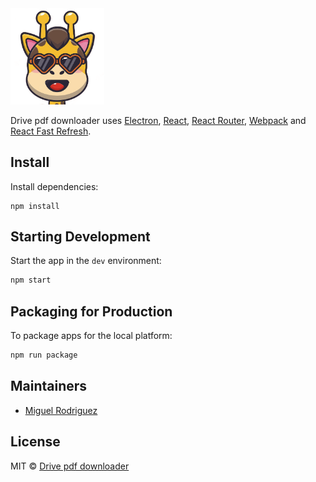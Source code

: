 <img src="assets/icon.png" width="150" />

<br>

<p>
  Drive pdf downloader uses <a href="https://electron.atom.io/">Electron</a>, <a href="https://facebook.github.io/react/">React</a>, <a href="https://github.com/reactjs/react-router">React Router</a>, <a href="https://webpack.js.org/">Webpack</a> and <a href="https://www.npmjs.com/package/react-refresh">React Fast Refresh</a>.
</p>

## Install

Install dependencies:

```
npm install
```


## Starting Development

Start the app in the `dev` environment:

```bash
npm start
```

## Packaging for Production

To package apps for the local platform:

```bash
npm run package
```

## Maintainers

- [Miguel Rodriguez](https://github.com/mizoRC)

## License

MIT © [Drive pdf downloader](https://github.com/mizoRC/drive-pdf-downloader)

[Electron react boilerplate]: https://github.com/electron-react-boilerplate
